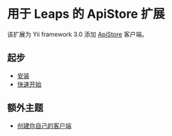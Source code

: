 用于 Leaps 的 ApiStore 扩展
=============================

该扩展为 Yii framework 3.0 添加 [ApiStore](http://apistore.baidu.com/) 客户端。


起步
----

* [安装](installation.md)
* [快速开始](quick-start.md)

额外主题
--------

* [创建你自己的客户端](creating-your-own-api-clients.md)